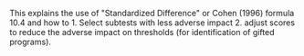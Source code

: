 This explains the use of "Standardized Difference" or Cohen (1996) formula 10.4 and how to 1. Select subtests with less adverse impact 2. adjust scores to reduce the adverse impact on thresholds (for identification of gifted programs).

